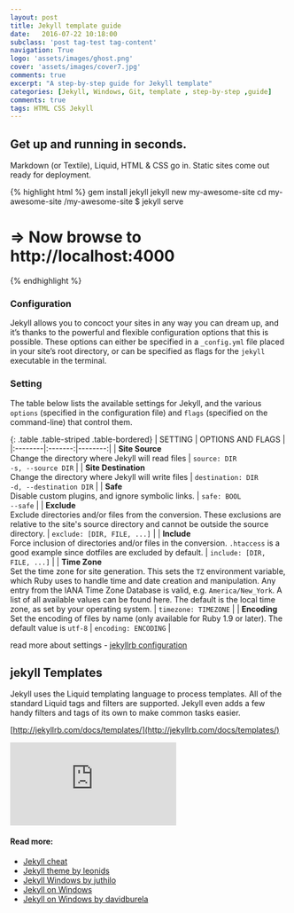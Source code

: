 ```yaml
---
layout: post
title: Jekyll template guide
date:   2016-07-22 10:18:00
subclass: 'post tag-test tag-content'
navigation: True
logo: 'assets/images/ghost.png'
cover: 'assets/images/cover7.jpg'
comments: true
excerpt: "A step-by-step guide for Jekyll template"
categories: [Jekyll, Windows, Git, template , step-by-step ,guide]
comments: true
tags: HTML CSS Jekyll
---
```


## Get up and running in seconds.

Markdown (or Textile), Liquid, HTML & CSS go in. Static sites come out ready for deployment.

{% highlight html %}
gem install jekyll
jekyll new my-awesome-site
cd my-awesome-site
/my-awesome-site $ jekyll serve
# => Now browse to http://localhost:4000
{% endhighlight %}

### Configuration

Jekyll allows you to concoct your sites in any way you can dream up, and it’s thanks to the powerful and flexible configuration options that this is possible. These options can either be specified in a `_config.yml` file placed in your site’s root directory, or can be specified as flags for the `jekyll` executable in the terminal.

### Setting

The table below lists the available settings for Jekyll, and the various `options` (specified in the configuration file) and `flags` (specified on the command-line) that control them.

{: .table .table-striped .table-bordered}
| SETTING | OPTIONS AND FLAGS |
|:--------|:-------:|--------:|
| <strong> Site Source </strong> <br> Change the directory where Jekyll will read files |  `source: DIR` <br> `-s, --source DIR` |
| <strong> Site Destination </strong> <br> Change the directory where Jekyll will write files |  `destination: DIR` <br> `-d, --destination DIR` |
| <strong> Safe </strong> <br> Disable custom plugins, and ignore symbolic links. |  `safe: BOOL` <br> `--safe` |
| <strong> Exclude </strong> <br> Exclude directories and/or files from the conversion. These exclusions are relative to the site's source directory and cannot be outside the source directory. |  `exclude: [DIR, FILE, ...]` |
| <strong> Include </strong> <br> Force inclusion of directories and/or files in the conversion.  `.htaccess` is a good example since dotfiles are excluded by default. |  `include: [DIR, FILE, ...]` |
| <strong> Time Zone </strong> <br>Set the time zone for site generation. This sets the `TZ` environment variable, which Ruby uses to handle time and date creation and manipulation. Any entry from the IANA Time Zone Database is valid, e.g. `America/New_York`. A list of all available values can be found here. The default is the local time zone, as set by your operating system. |  `timezone: TIMEZONE` |
| <strong> Encoding </strong> <br> Set the encoding of files by name (only available for Ruby 1.9 or later). The default value is `utf-8` |  `encoding: ENCODING` |

read more about settings - [jekyllrb configuration](https://jekyllrb.com/docs/configuration/)

## jekyll Templates

Jekyll uses the Liquid templating language to process templates. All of the standard Liquid tags and filters are supported. Jekyll even adds a few handy filters and tags of its own to make common tasks easier.

[http://jekyllrb.com/docs/templates/](http://jekyllrb.com/docs/templates/)

<div class="embed-responsive embed-responsive-16by9">
<iframe class="embed-responsive-item" src="https://www.youtube.com/embed/7-7W2sKhnyc" frameborder="0" allowfullscreen></iframe>
</div>

#### Read more:
* [Jekyll cheat](http://jekyll.tips/jekyll-cheat-sheet/)
* [Jekyll theme by leonids](https://github.com/renyuanz/leonids)
* [Jekyll Windows by juthilo](http://jekyll-windows.juthilo.com/1-ruby-and-devkit/)
* [Jekyll on Windows](https://jekyllrb.com/docs/windows/)
* [Jekyll on Windows by davidburela](https://davidburela.wordpress.com/2015/11/28/easily-install-jekyll-on-windows-with-3-command-prompt-entries-and-chocolatey/)
